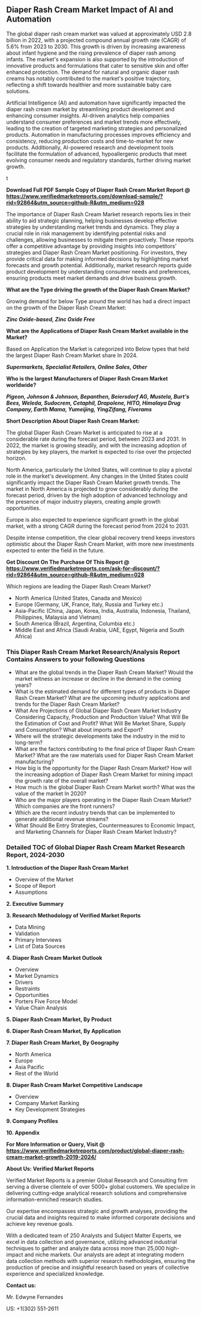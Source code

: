 <h2>Diaper Rash Cream Market Impact of AI and Automation</h2><p>The global diaper rash cream market was valued at approximately USD 2.8 billion in 2022, with a projected compound annual growth rate (CAGR) of 5.6% from 2023 to 2030. This growth is driven by increasing awareness about infant hygiene and the rising prevalence of diaper rash among infants. The market's expansion is also supported by the introduction of innovative products and formulations that cater to sensitive skin and offer enhanced protection. The demand for natural and organic diaper rash creams has notably contributed to the market's positive trajectory, reflecting a shift towards healthier and more sustainable baby care solutions.</p><p>Artificial Intelligence (AI) and automation have significantly impacted the diaper rash cream market by streamlining product development and enhancing consumer insights. AI-driven analytics help companies understand consumer preferences and market trends more effectively, leading to the creation of targeted marketing strategies and personalized products. Automation in manufacturing processes improves efficiency and consistency, reducing production costs and time-to-market for new products. Additionally, AI-powered research and development tools facilitate the formulation of advanced, hypoallergenic products that meet evolving consumer needs and regulatory standards, further driving market growth.</p>t</p><p id="" class=""><strong>Download Full PDF Sample Copy of Diaper Rash Cream Market Report @ <a href="https://www.verifiedmarketreports.com/download-sample/?rid=92864&utm_source=github-R&utm_medium=028" target="_blank">https://www.verifiedmarketreports.com/download-sample/?rid=92864&utm_source=github-R&utm_medium=028</a></strong></p><p>The importance of&nbsp;Diaper Rash Cream Market research reports lies in their ability to aid strategic planning, helping businesses develop effective strategies by understanding market trends and dynamics. They play a crucial role in risk management by identifying potential risks and challenges, allowing businesses to mitigate them proactively. These reports offer a competitive advantage by providing insights into competitors' strategies and Diaper Rash Cream Market positioning. For investors, they provide critical data for making informed decisions by highlighting market forecasts and growth potential. Additionally, market research reports guide product development by understanding consumer needs and preferences, ensuring products meet market demands and drive business growth.</p><p><strong>What are the&nbsp;Type driving the growth of the Diaper Rash Cream Market?</strong></p><p id="" class="">Growing demand for below Type around the world has had a direct impact on the growth of the Diaper Rash Cream Market:</p><em><strong>Zinc Oxide-based, Zinc Oxide Free</strong></em></p><strong>What are the&nbsp;Applications&nbsp;of Diaper Rash Cream Market available in the Market?</strong></p><p id="" class="">Based on Application the Market is categorized into Below types that held the largest Diaper Rash Cream Market share In 2024.</p><em><strong>Supermarkets, Specialist Retailers, Online Sales, Other</strong></em></p><strong>Who is the largest Manufacturers of Diaper Rash Cream Market worldwide?</strong></p><p><em><strong>Pigeon, Johnson & Johnson, Bepanthen, Beiersdorf AG, Mustela, Burt's Bees, Weleda, Sudocrem, Cetaphil, Drapolene, HITO, Himalaya Drug Company, Earth Mama, Yumeijing, YingZifang, Fiverams</strong></em></p><p id="" class=""><strong>Short Description About Diaper Rash Cream Market:</strong></p><p>The global Diaper Rash Cream Market is anticipated to rise at a considerable rate during the forecast period, between 2023 and 2031. In 2022, the market is growing steadily, and with the increasing adoption of strategies by key players, the market is expected to rise over the projected horizon.</p><p>North America, particularly the United States, will continue to play a pivotal role in the market's development. Any changes in the United States could significantly impact the Diaper Rash Cream Market growth trends. The market in North America is projected to grow considerably during the forecast period, driven by the high adoption of advanced technology and the presence of major industry players, creating ample growth opportunities.</p><p>Europe is also expected to experience significant growth in the global market, with a strong CAGR during the forecast period from 2024 to 2031.</p><p>Despite intense competition, the clear global recovery trend keeps investors optimistic about the Diaper Rash Cream Market, with more new investments expected to enter the field in the future.</p><p id="" class=""><strong>Get Discount On The Purchase Of This Report @ <a href="https://www.verifiedmarketreports.com/ask-for-discount/?rid=92864&utm_source=github-R&utm_medium=028" target="_blank">https://www.verifiedmarketreports.com/ask-for-discount/?rid=92864&utm_source=github-R&utm_medium=028</a></strong></p>Which regions are leading the Diaper Rash Cream Market?</p><ul><li>North America (United States, Canada and Mexico)</li><li>Europe (Germany, UK, France, Italy, Russia and Turkey etc.)</li><li>Asia-Pacific (China, Japan, Korea, India, Australia, Indonesia, Thailand, Philippines, Malaysia and Vietnam)</li><li>South America (Brazil, Argentina, Columbia etc.)</li><li>Middle East and Africa (Saudi Arabia, UAE, Egypt, Nigeria and South Africa)</li></ul><h3 id="" class="">This Diaper Rash Cream Market Research/Analysis Report Contains Answers to your following Questions</h3><ul><li>What are the global trends in the Diaper Rash Cream Market? Would the market witness an increase or decline in the demand in the coming years?</li><li>What is the estimated demand for different types of products in Diaper Rash Cream Market? What are the upcoming industry applications and trends for the Diaper Rash Cream Market?</li><li>What Are Projections of Global Diaper Rash Cream Market Industry Considering Capacity, Production and Production Value? What Will Be the Estimation of Cost and Profit? What Will Be Market Share, Supply and Consumption? What about imports and Export?</li><li>Where will the strategic developments take the industry in the mid to long-term?</li><li>What are the factors contributing to the final price of Diaper Rash Cream Market? What are the raw materials used for Diaper Rash Cream Market manufacturing?</li><li>How big is the opportunity for the Diaper Rash Cream Market? How will the increasing adoption of Diaper Rash Cream Market for mining impact the growth rate of the overall market?</li><li>How much is the global Diaper Rash Cream Market worth? What was the value of the market In 2020?</li><li>Who are the major players operating in the Diaper Rash Cream Market? Which companies are the front runners?</li><li>Which are the recent industry trends that can be implemented to generate additional revenue streams?</li><li>What Should Be Entry Strategies, Countermeasures to Economic Impact, and Marketing Channels for Diaper Rash Cream Market Industry?</li></ul><h3 id="" class="">Detailed TOC of Global Diaper Rash Cream Market Research Report, 2024-2030</h3><p id="" class=""><strong>1. Introduction of the Diaper Rash Cream Market</strong></p><ul><li>Overview of the Market</li><li>Scope of Report</li><li>Assumptions</li></ul><p id="" class=""><strong>2. Executive Summary</strong></p><p id="" class=""><strong>3. Research Methodology of Verified Market Reports</strong></p><ul><li>Data Mining</li><li>Validation</li><li>Primary Interviews</li><li>List of Data Sources</li></ul><p id="" class=""><strong>4. Diaper Rash Cream Market Outlook</strong></p><ul><li>Overview</li><li>Market Dynamics</li><li>Drivers</li><li>Restraints</li><li>Opportunities</li><li>Porters Five Force Model</li><li>Value Chain Analysis</li></ul><p id="" class=""><strong>5. Diaper Rash Cream Market, By Product</strong></p><p id="" class=""><strong>6. Diaper Rash Cream Market, By Application</strong></p><p id="" class=""><strong>7. Diaper Rash Cream Market, By Geography</strong></p><ul><li>North America</li><li>Europe</li><li>Asia Pacific</li><li>Rest of the World</li></ul><p id="" class=""><strong>8. Diaper Rash Cream Market Competitive Landscape</strong></p><ul><li>Overview</li><li>Company Market Ranking</li><li>Key Development Strategies</li></ul><p id="" class=""><strong>9. Company Profiles</strong></p><p id="" class=""><strong>10. Appendix</strong></p><p id="" class=""><strong>For More Information or Query, Visit @ <a href="https://www.verifiedmarketreports.com/product/global-diaper-rash-cream-market-growth-2019-2024/" target="_blank">https://www.verifiedmarketreports.com/product/global-diaper-rash-cream-market-growth-2019-2024/</a></strong></p><p id="" class=""><strong>About Us: Verified Market Reports</strong></p><p id="" class="">Verified Market Reports is a premier Global Research and Consulting firm serving a diverse clientele of over 5000+ global customers. We specialize in delivering cutting-edge analytical research solutions and comprehensive information-enriched research studies.</p><p id="" class="">Our expertise encompasses strategic and growth analyses, providing the crucial data and insights required to make informed corporate decisions and achieve key revenue goals.</p><p id="" class="">With a dedicated team of 250 Analysts and Subject Matter Experts, we excel in data collection and governance, utilizing advanced industrial techniques to gather and analyze data across more than 25,000 high-impact and niche markets. Our analysts are adept at integrating modern data collection methods with superior research methodologies, ensuring the production of precise and insightful research based on years of collective experience and specialized knowledge.</p><p id="" class=""><strong>Contact us:</strong></p><p id="" class="">Mr. Edwyne Fernandes</p><p id="" class="">US: +1(302) 551-2611</p>